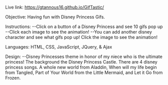 Live link: https://gtannous16.github.io/GifTastic/

Objective: Having fun with Disney Princess Gifs. 

Instructions: --Click on a button of a Disney Princess and see 10 gifs pop up --Click each image to see the animation! --You can add another disney character and see what gifs pop up! Click the image to see the animation! 

Languages: HTML, CSS, JavaScript, JQuery, & Ajax

Design: --Disney Princesses theme in honor of my niece who is the ultimate princess! The background the Disney Princess Castle. There are 4 disney princess songs. A whole new world from Aladdin, When will my life begin from Tangled, Part of Your World from the Little Mermaid, and Let it Go from Frozen.
